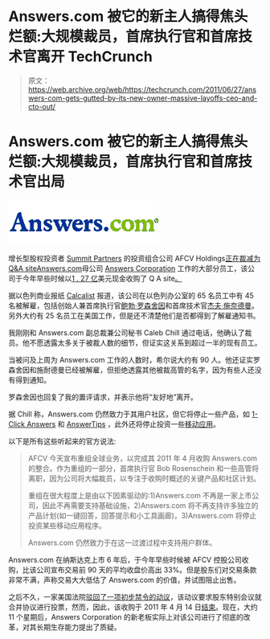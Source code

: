 # Answers.com 被它的新主人搞得焦头烂额:大规模裁员，首席执行官和首席技术官离开 TechCrunch

> 原文：<https://web.archive.org/web/https://techcrunch.com/2011/06/27/answers-com-gets-gutted-by-its-new-owner-massive-layoffs-ceo-and-cto-out/>

# Answers.com 被它的新主人搞得焦头烂额:大规模裁员，首席执行官和首席技术官出局

![](img/79a18764083f59a8dc8c83d0caf340f9.png)

增长型股权投资者 [Summit Partners](https://web.archive.org/web/20221207224039/http://www.crunchbase.com/financial-organization/summit-partners) 的投资组合公司 AFCV Holdings[正在裁减为 Q&A site](https://web.archive.org/web/20221207224039/http://www.summitpartners.com/investments/AFCV-Holdings.aspx)[Answers.com](https://web.archive.org/web/20221207224039/http://answers.com/)母公司 [Answers Corporation](https://web.archive.org/web/20221207224039/http://www.crunchbase.com/company/answers) 工作的大部分员工，该公司于今年早些时候以[1 . 27 亿](https://web.archive.org/web/20221207224039/https://beta.techcrunch.com/2011/02/03/qa-site-answers-com-acquired-by-afcv-holdings-for-127-million-in-cash/)美元现金收购了 Q A site[。](https://web.archive.org/web/20221207224039/http://answers.com/)

据以色列商业报纸 [Calcalist](https://web.archive.org/web/20221207224039/http://www.calcalist.co.il/internet/articles/0,7340,L-3522344,00.html?dcRef=ynet) 报道，该公司在以色列办公室的 65 名员工中有 45 名被解雇，包括创始人兼首席执行官[鲍勃·罗森舍因](https://web.archive.org/web/20221207224039/http://www.crunchbase.com/person/robert-s-rosenschein)和首席技术官[杰夫·施奈德曼](https://web.archive.org/web/20221207224039/http://www.crunchbase.com/person/jeff-schneiderman)。另外大约有 25 名员工在美国工作，但是还不清楚他们是否都得到了解雇通知书。

我刚刚和 Answers.com 副总裁兼公司秘书 Caleb Chill 通过电话，他确认了裁员。他不愿透露太多关于被裁人数的细节，但证实这关系到超过一半的现有员工。

当被问及上周为 Answers.com 工作的人数时，希尔说大约有 90 人。他还证实罗森舍因和施耐德曼已经被解雇，但拒绝透露其他被裁高管的名字，因为有些人还没有得到通知。

罗森舍因也回复了我的置评请求，并表示他将“友好地”离开。

据 Chill 称，Answers.com 仍然致力于其用户社区，但它将停止一些产品，如 [1-Click Answers](https://web.archive.org/web/20221207224039/http://www.answers.com/main/download_answers_win.jsp) 和 [AnswerTips](https://web.archive.org/web/20221207224039/http://www.answers.com/main/answertips.jsp) ，此外还将停止投资一些[移动应用](https://web.archive.org/web/20221207224039/http://www.answers.com/main/product_info.jsp)。

以下是所有这些听起来的官方说法:

> AFCV 今天宣布重组全球业务，以完成其 2011 年 4 月收购 Answers.com 的整合。作为重组的一部分，首席执行官 Bob Rosenschein 和一些高管将离职，因为公司将大幅裁员，以专注于收购时概述的关键产品和社区计划。
> 
> 重组在很大程度上是由以下因素驱动的:1)Answers.com 不再是一家上市公司，因此不再需要支持基础设施，2)Answers.com 将不再支持许多独立的产品计划(如一键回答，回答提示和小工具画廊)，3)Answers.com 将停止投资某些移动应用程序。
> 
> Answers.com 仍然致力于在这一过渡过程中支持用户群体。

Answers.com 在纳斯达克上市 6 年后，于今年早些时候被 AFCV 控股公司收购，比该公司宣布交易前 90 天的平均收盘价高出 33%。但是股东们对交易条款非常不满，声称交易大大低估了 Answers.com 的价值，并试图阻止出售。

之后不久，一家美国法院[驳回了一项初步禁令的动议](https://web.archive.org/web/20221207224039/http://ir.answers.com/releasedetail.cfm?ReleaseID=568909)，该动议要求股东特别会议就合并协议进行投票，然而，因此，该收购于 2011 年 4 月 14 日[结束](https://web.archive.org/web/20221207224039/http://ir.answers.com/releasedetail.cfm?ReleaseID=569174)。现在，大约 11 个星期后，Answers Corporation 的新老板实际上对该公司进行了彻底的改革，对其长期生存能力提出了质疑。